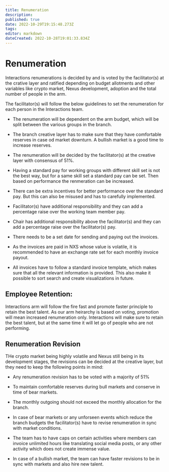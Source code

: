 ```yaml
---
title: Renumeration
description: 
published: true
date: 2022-10-29T19:15:48.273Z
tags: 
editor: markdown
dateCreated: 2022-10-28T19:01:33.834Z
---
```


# Renumeration

Interactions renumerations is decided by and is voted by the facilitator(s) at the crative layer and ratified depending on budget allotments and other variables like crypto market, Nexus development, adoption and the total number of people in the arm.

The facilitator(s) will follow the below guidelines to set the renumeration for each person in the Interactions team.

-	The renumeration will be dependent on the arm budget, which will be split between the various groups in the branch.

- The branch creative layer has to make sure that they have comfortable reserves in case od market downturn. A bullish market is a good time to increase reserves. 

-	The renumeration will be decided by the facilitator(s) at the creative layer with consensus of 51%.

-	Having a standard pay for working groups with different skill set is not the best way, but for a same skill set a standard pay can be set. Then based on performance the renmeration can be increased.

-	There can be extra incentives for better performance over the standard pay. But this can also be misused and has to carefully implemented.

-	Facilitator(s) have additional responsibility and they can add a percentage raise over the working team member pay.

-	Chair has additional responsibility above the facilitator(s) and they can add a percentage raise over the facilitator(s) pay.

-	There needs to be a set date for sending and paying out the invoices.

-	As the invoices are paid in NXS whose value is volatile, it is recommended to have an exchange rate set for each monthly invoice payout.

-	All invoices have to follow a standard invoice template, which makes sure that all the relevant information is provided. This also make it possible to sort search and create visualizations in future.

## Employee Retention:

Interactions arm will follow the fire fast and promote faster principle to retain the best talent. As our arm heirarchy is based on voting, promotion will mean increased renumeration only. Interactions will make sure to retain the best talent, but at the same time it will let go of people who are not performing.

## Renumeration Revision
THe crypto market being highly volatile and Nexus still being in its development stages, the revisions can be decided at the creative layer, but they need to keep the following points in mind:

- Any renumeration revision has to be voted with a majority of 51%

- To maintain comfortable reserves during bull markets and conserve in time of bear markets.

- The monthly outgoing should not exceed the monthly allocation for the branch.

- In case of bear markets or any unforseen events which reduce the branch budgets the facilitator(s) have to revise renumeration in sync with market conditions.

- The team has to have caps on certain activities where members can invoice unlimited hours like translating social media posts, or any other activity which does not create immense value.

- In case of a bullish market, the team can have faster revisions to be in sync with markets and also hire new talent.


